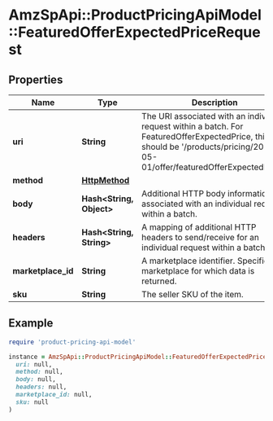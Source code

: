 # AmzSpApi::ProductPricingApiModel::FeaturedOfferExpectedPriceRequest

## Properties

| Name | Type | Description | Notes |
| ---- | ---- | ----------- | ----- |
| **uri** | **String** | The URI associated with an individual request within a batch. For FeaturedOfferExpectedPrice, this should be &#39;/products/pricing/2022-05-01/offer/featuredOfferExpectedPrice&#39;. |  |
| **method** | [**HttpMethod**](HttpMethod.md) |  |  |
| **body** | **Hash&lt;String, Object&gt;** | Additional HTTP body information associated with an individual request within a batch. | [optional] |
| **headers** | **Hash&lt;String, String&gt;** | A mapping of additional HTTP headers to send/receive for an individual request within a batch. | [optional] |
| **marketplace_id** | **String** | A marketplace identifier. Specifies the marketplace for which data is returned. |  |
| **sku** | **String** | The seller SKU of the item. |  |

## Example

```ruby
require 'product-pricing-api-model'

instance = AmzSpApi::ProductPricingApiModel::FeaturedOfferExpectedPriceRequest.new(
  uri: null,
  method: null,
  body: null,
  headers: null,
  marketplace_id: null,
  sku: null
)
```

